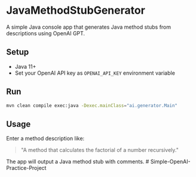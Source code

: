 # JavaMethodStubGenerator

A simple Java console app that generates Java method stubs from descriptions using OpenAI GPT.

## Setup
- Java 11+
- Set your OpenAI API key as `OPENAI_API_KEY` environment variable

## Run
```bash
mvn clean compile exec:java -Dexec.mainClass="ai.generator.Main"
```

## Usage
Enter a method description like:

> "A method that calculates the factorial of a number recursively."

The app will output a Java method stub with comments.
#   S i m p l e - O p e n A I - P r a c t i c e - P r o j e c t  
 